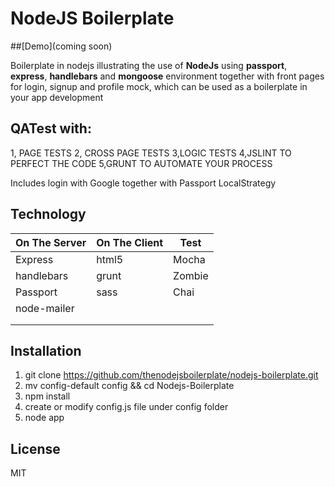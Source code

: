 NodeJS Boilerplate
============

##[Demo](coming soon)

Boilerplate in nodejs illustrating the use of **NodeJs** using **passport**, **express**, **handlebars** and **mongoose** environment
together with front pages for login, signup and profile mock, which can be used as a boilerplate in your app development

QATest with:
------------
1, PAGE TESTS
2, CROSS PAGE TESTS
3,LOGIC TESTS
4,JSLINT TO PERFECT THE CODE
5,GRUNT TO AUTOMATE YOUR PROCESS

Includes login with Google together with Passport LocalStrategy

Technology
------------

| On The Server | On The Client  | Test     |
| ------------- | -------------- | -------- |
| Express       | html5          | Mocha    |
| handlebars    | grunt          | Zombie   |
| Passport      | sass           | Chai     |
| node-mailer   |                |          |
|               |                |          |
|               |                |          |


Installation
-------------

1. git clone https://github.com/thenodejsboilerplate/nodejs-boilerplate.git
2. mv config-default config && cd Nodejs-Boilerplate
3. npm install
4. create or modify config.js file under config folder
5. node app

License
------------

MIT

